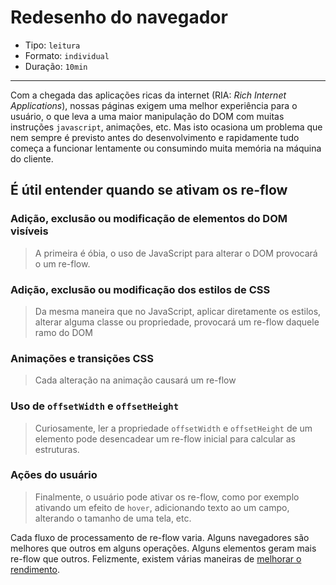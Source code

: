 # Redesenho do navegador

* Tipo: `leitura`
* Formato: `individual`
* Duração: `10min`

***

Com a chegada das aplicações ricas da internet (RIA: *Rich Internet
Applications*), nossas páginas exigem uma melhor experiência para o usuário, o
que leva a uma maior manipulação do DOM com muitas instruções `javascript`,
animações, etc. Mas isto ocasiona um problema que nem sempre é previsto antes do
desenvolvimento e rapidamente tudo começa a funcionar lentamente ou consumindo
muita memória na máquina do cliente.

## É útil entender quando se ativam os re-flow

### Adição, exclusão ou modificação de elementos do DOM visíveis

> A primeira é óbia, o uso de JavaScript para alterar o DOM provocará o um
> re-flow.

### Adição, exclusão ou modificação dos estilos de CSS

> Da mesma maneira que no JavaScript, aplicar diretamente os estilos, alterar
> alguma classe ou propriedade, provocará um re-flow daquele ramo do DOM

### Animações e transições CSS

> Cada alteração na animação causará um re-flow

### Uso de `offsetWidth` e `offsetHeight`

> Curiosamente, ler a propriedade `offsetWidth` e `offsetHeight` de um elemento
> pode desencadear um re-flow inicial para calcular as estruturas.

### Ações do usuário

> Finalmente, o usuário pode ativar os re-flow, como por exemplo ativando um
> efeito de `hover`, adicionando texto ao um campo, alterando o tamanho de uma
> tela, etc.

Cada fluxo de processamento de re-flow varia. Alguns navegadores são melhores
que outros em alguns operações. Alguns elementos geram mais re-flow que outros.
Felizmente, existem várias maneiras de [melhorar o
rendimento](https://developers.google.com/speed/docs/insights/browser-reflow).

